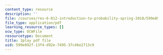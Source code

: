 ```yaml
---
content_type: resource
description: ''
file: /courses/res-6-012-introduction-to-probability-spring-2018/599e892f13f4d92e749537c46e2713c9_-630YTQEuCI.pdf
file_type: application/pdf
learning_resource_types: []
ocw_type: OCWFile
resourcetype: Document
title: 3play pdf file
uid: 599e892f-13f4-d92e-7495-37c46e2713c9
---
```

